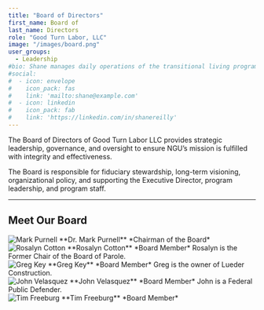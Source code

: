 ```yaml
---
title: "Board of Directors"
first_name: Board of
last_name: Directors
role: "Good Turn Labor, LLC"
image: "/images/board.png"
user_groups:
  - Leadership
#bio: Shane manages daily operations of the transitional living program, overseeing staff and ensuring quality service delivery and regulatory compliance. He also leads fundraising efforts, cultivates community partnerships, and supports program sustainability.
#social:
#  - icon: envelope
#    icon_pack: fas
#    link: 'mailto:shane@example.com'
#  - icon: linkedin
#    icon_pack: fab
#    link: 'https://linkedin.com/in/shanereilly'
---
```


The Board of Directors of Good Turn Labor LLC provides strategic leadership, governance, and oversight to ensure NGU’s mission is fulfilled with integrity and effectiveness. 

The Board is responsible for fiduciary stewardship, long-term visioning, organizational policy, and supporting the Executive Director, program leadership, and program staff.

---

## Meet Our Board

<div class="board-grid">

<div class="board-member">
<img src="/images/purnell.jpeg" alt="Mark Purnell" />
**Dr. Mark Purnell**  
*Chairman of the Board*  
</div>

<div class="board-member">
<img src="/images/cotton.jpeg" alt="Rosalyn Cotton" />
**Rosalyn Cotton**  
*Board Member*  
Rosalyn is the Former Chair of the Board of Parole.
</div>

<div class="board-member">
<img src="/images/key.jpeg" alt="Greg Key" />
**Greg Key**  
*Board Member*  
Greg is the owner of Lueder Construction.
</div>

<div class="board-member">
<img src="/images/velasquez.jpeg" alt="John Velasquez" />
**John Velasquez**  
*Board Member*  
John is a Federal Public Defender.
</div>

<div class="board-member">
<img src="/images/freeburg.jpeg" alt="Tim Freeburg" />
**Tim Freeburg**  
*Board Member*  
</div>


</div>